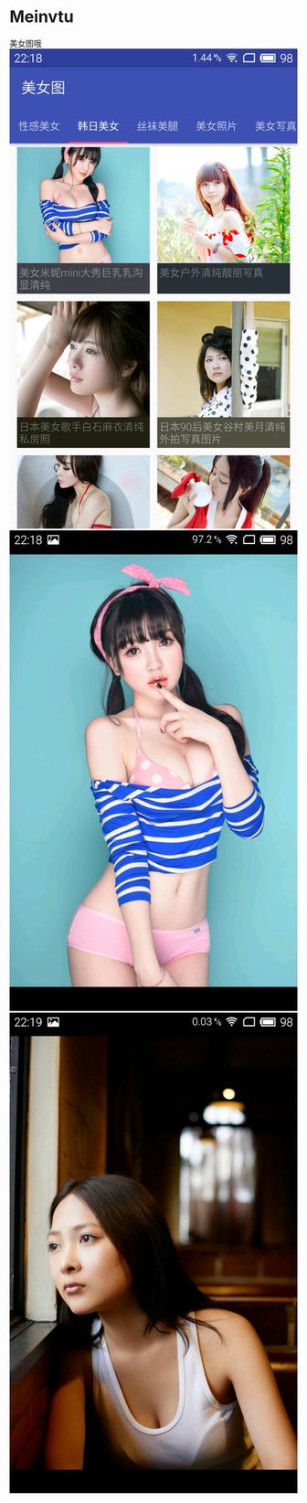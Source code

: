 # Meinvtu
美女图哦
![Alt text](/screenshots/S60313-221814.jpg)
![Alt text](/screenshots/S60313-221825.jpg)
![Alt text](/screenshots/S60313-221906.jpg)
